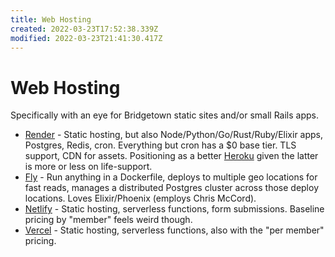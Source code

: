 ```yaml
---
title: Web Hosting
created: 2022-03-23T17:52:38.339Z
modified: 2022-03-23T21:41:30.417Z
---
```


# Web Hosting

Specifically with an eye for Bridgetown static sites and/or small Rails apps.

- [Render](https://render.com/) - Static hosting, but also Node/Python/Go/Rust/Ruby/Elixir apps, Postgres, Redis, cron. Everything but cron has a $0 base tier. TLS support, CDN for assets. Positioning as a better [Heroku](https://www.heroku.com/) given the latter is more or less on life-support.
- [Fly](https://fly.io/) - Run anything in a Dockerfile, deploys to multiple geo locations for fast reads, manages a distributed Postgres cluster across those deploy locations. Loves Elixir/Phoenix (employs Chris McCord).
- [Netlify](https://www.netlify.com/) - Static hosting, serverless functions, form submissions. Baseline pricing by "member" feels weird though.
- [Vercel](https://vercel.com/) - Static hosting, serverless functions, also with the "per member" pricing.


